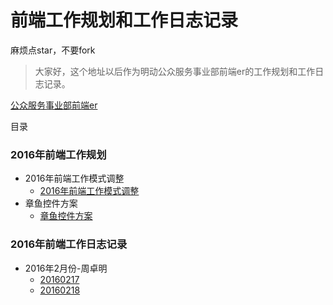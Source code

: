 # 前端工作规划和工作日志记录

麻烦点star，不要fork

> 大家好，这个地址以后作为明动公众服务事业部前端er的工作规划和工作日志记录。

[公众服务事业部前端er](https://github.com/zzm1988/md)

目录

### 2016年前端工作规划

* 2016年前端工作模式调整
    * [ 2016年前端工作模式调整](https://github.com/zzm1988/md/blob/master/workPlans/2016年前端工作模式调整.md)
* 章鱼控件方案
    * [章鱼控件方案](https://github.com/zzm1988/md/blob/master/workPlans/章鱼控件方案.md)

### 2016年前端工作日志记录

* 2016年2月份-周卓明
    * [20160217](https://github.com/zzm1988/md/blob/master/logbook/zhouzhm/20160217.md)  
    * [20160218](https://github.com/zzm1988/md/blob/master/logbook/zhouzhm/20160218.md)  

